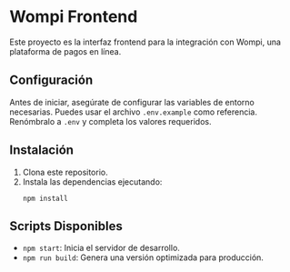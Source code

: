 # Wompi Frontend

Este proyecto es la interfaz frontend para la integración con Wompi, una plataforma de pagos en línea.

## Configuración

Antes de iniciar, asegúrate de configurar las variables de entorno necesarias. Puedes usar el archivo `.env.example` como referencia. Renómbralo a `.env` y completa los valores requeridos.

## Instalación

1. Clona este repositorio.
2. Instala las dependencias ejecutando:
    ```
    npm install
    ```

## Scripts Disponibles

- `npm start`: Inicia el servidor de desarrollo.
- `npm run build`: Genera una versión optimizada para producción.
